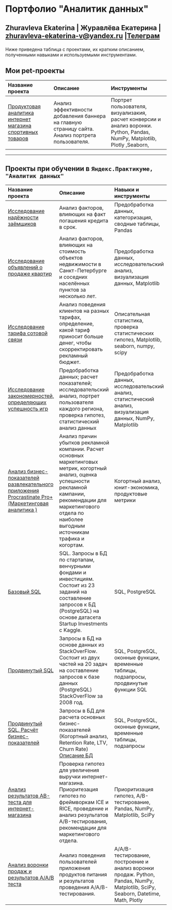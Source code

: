 # Портфолио "Аналитик данных"
Zhuravleva Ekaterina | Журавлёва Екатерина | zhuravleva-ekaterina-v@yandex.ru |[Телеграм](https://t.me/ekaterina96zhuravleva)</p> 
------

Ниже приведена таблица с проектами, их кратким описанием, полученными навыками и используемыми инструментами.

## Мои pet-проекты

| Название проекта | Описание | Инструменты |
| :--------------- | :------- | :------------------- |
| [Продуктовая аналитика интернет магазина спортивных товаров](https://github.com/zhuravleva-ekaterina/data_analyst_portfolio/tree/main/product_analytics_sport_store) | Анализ эффективности добавления баннера на главную страницу сайта. Анализ портрета пользователя. | Портрет пользователя, визуализакия, расчет конверсии и анализ воронки. Python, Pandas, NumPy, Matplotlib, Plotly ,Seaborn, |

--- 

## Проекты при обучении в `Яндекс.Практикуме, "Аналитик данных"`

| Название проекта | Описание | Навыки и инструменты |
| :--------------- | :------- | :------------------- |
| [Исследование надёжности заёмщиков](https://github.com/zhuravleva-ekaterina/data_analyst_portfolio/tree/main/credit%20score) | Анализ факторов, влияющих на факт погашения кредита в срок. | Предобработка данных, категоризация, сводные таблицы, Pandas |
| [Исследование объявлений о продаже квартир](https://github.com/zhuravleva-ekaterina/data_analyst_portfolio/blob/main/real_estate/README.md)| Анализ факторов, влияющих на стоимость объектов недвижимости в Санкт-Петербурге и соседних населённых пунктов за несколько лет. | Предобработка данных, исследовательский анализ, визуализация данных, Matplotlib |
| [Исследование тарифа сотовой связи](https://github.com/zhuravleva-ekaterina/data_analyst_portfolio/blob/main/tariff_plan/README.md)| Анализ поведения клиентов на разных тарифах, определение, какой тариф приносит больше денег, чтобы скорректировать рекламный бюджет. | Описательная статистика, проверка статистических гипотез, Matplotlib, seaborn, numpy, scipy |
| [Исследование закономерностей, определяющих успешность игр](https://github.com/zhuravleva-ekaterina/data_analyst_portfolio/tree/main/05_games)| Предобработка данных; расчет показателей; исследовательский анализ, портрет пользователя каждого региона, проверка гипотез, статистический анализ данных | Предобработка данных, исследовательский анализ, статистический анализ, визуализация данных, NumPy, Matplotlib|
| [Анализ бизнес-показателей развлекательного приложения Procrastinate Pro+ (Маркетинговая аналитика )](https://github.com/zhuravleva-ekaterina/data_analyst_portfolio/blob/main/06_marketing_analytics/README.md)| Анализ причин убытков рекламной компании. Расчет основных маркетинговых метрик, когортный анализ, оценка успешности рекламной кампании, рекомендации для маркетингового отдела по наиболее выгодным источникам трафика и когортам. | Когортный анализ, юнит-экономика, продуктовые метрики | 
| [Базовый SQL](https://github.com/zhuravleva-ekaterina/data_analyst_portfolio/blob/main/basic_sql_project.sql)| SQL. Запросы в БД по стартапам, венчурными фондами и инвестициям.	Состоит из 23 заданий на составление запросов к БД (PostgreSQL) на основе датасета Startup Investments с Kaggle. | SQL, PostgreSQL | 
| [Продвинутый SQL](https://github.com/zhuravleva-ekaterina/data_analyst_portfolio/blob/main/advance_sql_project.sql)| Запросы в БД на основе данных из StackOverFlow.	Состоит из двух частей на 20 задач на составление запросов к базе данных (PostgreSQL) StackOverFlow за 2008 год. | SQL, PostgreSQL, оконные функции, временные таблицы, подзапросы, продвинутые функции SQL | 
| [ Продвинутый SQL. Расчёт бизнес-показателей](https://github.com/zhuravleva-ekaterina/data_analyst_portfolio/blob/main/cohort_analysis/cohort_analysis_solution.sql)| Запросы в БД для расчета основных бизнес-показателей (Когортный анализ, Retention Rate, LTV, Churn Rate) [Описание БД](https://github.com/zhuravleva-ekaterina/data_analyst_portfolio/blob/main/cohort_analysis/README.md) | SQL, PostgreSQL, оконные функции, временные таблицы, подзапросы| 
| [Анализ результатов AB-теста для интернет-магазина](https://github.com/zhuravleva-ekaterina/data_analyst_portfolio/tree/main/07_online_store_%D0%90%D0%92_test)| Проверка гипотез для увеличения выручки интернет-магазина. Приоритезация гипотез по фреймворкам ICE и RICE, проведение и анализ результатов A/B-тестирования, рекомендации для маркетингового отдела. | Приоритизация гипотез, A/B-тестирование, Pandas, NumPy, Matplotlib, SciPy| 
| [Анализ воронки продаж и результатов А/А/В теста](https://github.com/zhuravleva-ekaterina/data_analyst_portfolio/tree/main/08_AAB_test_food_products)| Анализ поведения пользователей приложения продуктов питания и результатов проведения А/А/В-тестирования. | A/A/B-тестирование, построение и анализ воронки продаж. Python, Pandas, NumPy, Matplotlib, SciPy, Seaborn, Datetime, Math, Plotly
